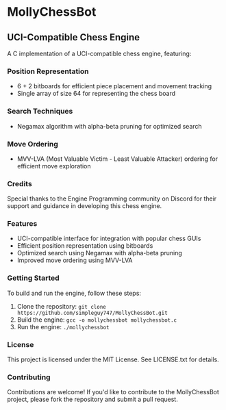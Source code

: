 # MollyChessBot

## UCI-Compatible Chess Engine

A C implementation of a UCI-compatible chess engine, featuring:

### Position Representation

* 6 + 2 bitboards for efficient piece placement and movement tracking
* Single array of size 64 for representing the chess board

### Search Techniques

* Negamax algorithm with alpha-beta pruning for optimized search

### Move Ordering

* MVV-LVA (Most Valuable Victim - Least Valuable Attacker) ordering for efficient move exploration

### Credits

Special thanks to the Engine Programming community on Discord for their support and guidance in developing this chess engine.

### Features

* UCI-compatible interface for integration with popular chess GUIs
* Efficient position representation using bitboards
* Optimized search using Negamax with alpha-beta pruning
* Improved move ordering using MVV-LVA

### Getting Started

To build and run the engine, follow these steps:

1. Clone the repository: `git clone https://github.com/simpleguy747/MollyChessBot.git`
2. Build the engine: `gcc -o mollychessbot mollychessbot.c`
3. Run the engine: `./mollychessbot`

### License

This project is licensed under the MIT License. See LICENSE.txt for details.

### Contributing

Contributions are welcome! If you'd like to contribute to the MollyChessBot project, please fork the repository and submit a pull request.
